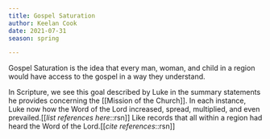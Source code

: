 ```yaml
---
title: Gospel Saturation
author: Keelan Cook
date: 2021-07-31
season: spring

---
```


Gospel Saturation is the idea that every man, woman, and child in a region would have access to the gospel in a way they understand.

In Scripture, we see this goal described by Luke in the summary statements he provides concerning the [[Mission of the Church]]. In each instance, Luke now how the Word of the Lord increased, spread, multiplied, and even prevailed.[[*list references here*::rsn]] Like records that all within a region had heard the Word of the Lord.[[*cite references*::rsn]]